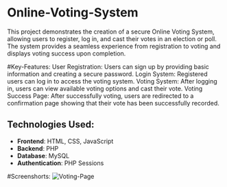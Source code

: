 # Online-Voting-System
 This project demonstrates the creation of a secure Online Voting System, allowing users to register, log in, and cast their votes in an election or poll. The system provides a seamless experience from registration to voting and displays voting success upon completion.

 #Key-Features:
User Registration: Users can sign up by providing basic information and creating a secure password.
Login System: Registered users can log in to access the voting system.
Voting System: After logging in, users can view available voting options and cast their vote.
Voting Success Page: After successfully voting, users are redirected to a confirmation page showing that their vote has been successfully recorded.

## Technologies Used:
- **Frontend**: HTML, CSS, JavaScript
- **Backend**: PHP
- **Database**: MySQL
- **Authentication**: PHP Sessions


#Screenshorts:
![Voting-Page](https://github.com/user-attachments/assets/9d0942b2-8ac5-4ec5-9bfa-8a5e3d2179f6)




